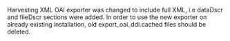 Harvesting XML OAI exporter was changed to include full XML, i.e dataDscr and fileDscr sections were added.
In order to use the new exporter on already existing installation, old export_oai_ddi.cached files should be deleted.

